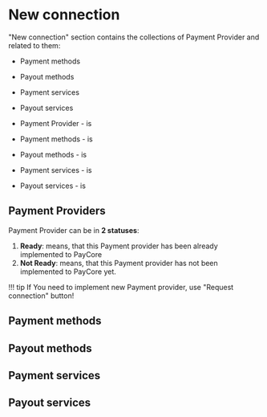 # New connection


"New connection" section  contains the collections of Payment Provider and related to them:
 - Payment methods 
 - Payout methods 
 - Payment services 
 - Payout services

- Payment Provider - is
- Payment methods - is
- Payout methods - is
- Payment services - is
- Payout services - is

## Payment Providers 
Payment Provider  can be in **2 statuses**:

1. **Ready**: means, that this Payment provider has been already implemented to PayCore 
2. **Not Ready**: means, that this Payment provider has  not been implemented to PayCore yet.
    
!!! tip
    If You need to implement new Payment provider, use "Request connection" button!

## Payment methods

## Payout methods

## Payment services

## Payout services 
